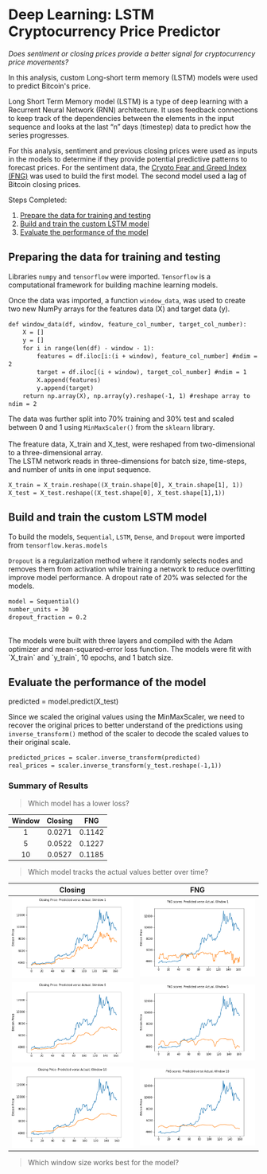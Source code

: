# Deep Learning: LSTM Cryptocurrency Price Predictor

*Does sentiment or closing prices provide a better signal for cryptocurrency price movements?* 

In this analysis, custom Long-short term memory (LSTM) models were used to predict Bitcoin's price. 

Long Short Term Memory model (LSTM) is a type of deep learning with a Recurrent Neural Network (RNN) architecture. It uses feedback connections to keep track of the dependencies between the elements in the input sequence and looks at the last “n” days (timestep) data to predict how the series progresses. 

For this analysis, sentiment and previous closing prices were used as inputs in the models to determine if they provide potential predictive patterns to forecast prices. For the sentiment data, the [Crypto Fear and Greed Index (FNG)](https://alternative.me/crypto/fear-and-greed-index/) was used to build the first model. The second model used a lag of Bitcoin closing prices.  

Steps Completed: 

1. [Prepare the data for training and testing](Prepare-the-date-for-training-and-testing)
2. [Build and train the custom LSTM model](Build-and-train-the-custom-LSTM-model)
3. [Evaluate the performance of the model](Evaluate-the-performance-of-the-model)

## Preparing the data for training and testing 

Libraries `numpy` and `tensorflow` were imported. `Tensorflow` is a computational framework for building machine learning models. 

Once the data was imported, a function `window_data`, was used to create two new NumPy arrays for the features data (X) and target data (y). 

```
def window_data(df, window, feature_col_number, target_col_number):
    X = []
    y = []
    for i in range(len(df) - window - 1):
        features = df.iloc[i:(i + window), feature_col_number] #ndim = 2
        target = df.iloc[(i + window), target_col_number] #ndim = 1 
        X.append(features)
        y.append(target)
    return np.array(X), np.array(y).reshape(-1, 1) #reshape array to ndim = 2
```
The data was further split into 70% training and 30% test and scaled between 0 and 1 using `MinMaxScaler()` from the `sklearn` library.<br/>
<br/>
The freature data, X_train and X_test, were reshaped from two-dimensional to a three-dimensional array.<br/>
The LSTM network reads in three-dimensions for batch size, time-steps, and number of units in one input sequence. 

```
X_train = X_train.reshape((X_train.shape[0], X_train.shape[1], 1))
X_test = X_test.reshape((X_test.shape[0], X_test.shape[1],1))
```

## Build and train the custom LSTM model 

 To build the models, `Sequential`, `LSTM`, `Dense`, and `Dropout` were imported from `tensorflow.keras.models` 
 
`Dropout` is a regularization method where it randomly selects nodes and removes them from activation while training a network to reduce overfitting improve model performance. A dropout rate of 20% was selected for the models. 

```
model = Sequential()
number_units = 30
dropout_fraction = 0.2
```
<br/>
The models were built with three layers and compiled with the Adam optimizer and mean-squared-error loss function. The models were fit with `X_train` and `y_train`, 10 epochs, and 1 batch size.


## Evaluate the performance of the model 

predicted = model.predict(X_test)

Since we scaled the original values using the MinMaxScaler, we need to recover the original prices to better understand of the predictions using `inverse_transform()` method of the scaler to decode the scaled values to their original scale.

```
predicted_prices = scaler.inverse_transform(predicted)
real_prices = scaler.inverse_transform(y_test.reshape(-1,1))
```

### Summary of Results 
> Which model has a lower loss?

| Window | Closing | FNG    |
|:---:     | :---:     | :---:    |
| 1      |0.0271   | 0.1142 |
| 5      | 0.0522  | 0.1227 |
| 10     | 0.0527  | 0.1185 |



> Which model tracks the actual values better over time?

| Closing                         | FNG                       |
|:---:                            | :---:                     |
|![closing1](Images/closing1.png) |   ![FNG1](Images/FNG1.png)|
|![closing1](Images/closing5.png) |   ![FNG5](Images/FNG5.png)|
|![closing1](Images/closing10.png)|   ![FNG10](Images/FNG10.png)|


> Which window size works best for the model?
